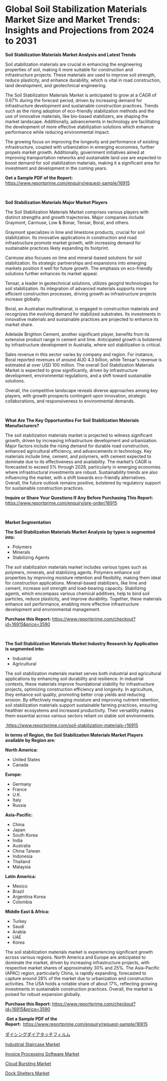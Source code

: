 <p><h1>Global Soil Stabilization Materials Market Size and Market Trends: Insights and Projections from 2024 to 2031</h1></p><p><strong>Soil Stabilization Materials Market Analysis and Latest Trends</strong></p>
<p><p>Soil stabilization materials are crucial in enhancing the engineering properties of soil, making it more suitable for construction and infrastructure projects. These materials are used to improve soil strength, reduce plasticity, and enhance durability, which is vital in road construction, land development, and geotechnical engineering.</p><p>The Soil Stabilization Materials Market is anticipated to grow at a CAGR of 0.67% during the forecast period, driven by increasing demand for infrastructure development and sustainable construction practices. Trends such as the rising adoption of eco-friendly stabilization methods and the use of innovative materials, like bio-based stabilizers, are shaping the market landscape. Additionally, advancements in technology are facilitating the development of more effective stabilization solutions which enhance performance while reducing environmental impact.</p><p>The growing focus on improving the longevity and performance of existing infrastructure, coupled with urbanization in emerging economies, further propels market growth. Additionally, government initiatives aimed at improving transportation networks and sustainable land use are expected to boost demand for soil stabilization materials, making it a significant area for investment and development in the coming years.</p></p>
<p><strong>Get a Sample PDF of the Report:&nbsp;</strong> <a href="https://www.reportprime.com/enquiry/request-sample/16915?utm_campaign=1082&utm_medium=2&utm_source=Github&utm_content=ia&utm_term=24112024&utm_id=soil-stabilization-materials">https://www.reportprime.com/enquiry/request-sample/16915</a></p>
<p>&nbsp;</p>
<p><strong>Soil Stabilization Materials Major Market Players</strong></p>
<p><p>The Soil Stabilization Materials Market comprises various players with distinct strengths and growth trajectories. Major companies include Graymont, Carmuse, Low & Bonar, Tensar, Boral, and others. </p><p>Graymont specializes in lime and limestone products, crucial for soil stabilization. Its innovative applications in construction and road infrastructure promote market growth, with increasing demand for sustainable practices likely expanding its footprint.</p><p>Carmuse also focuses on lime and mineral-based solutions for soil stabilization. Its strategic partnerships and expansions into emerging markets position it well for future growth. The emphasis on eco-friendly solutions further enhances its market appeal.</p><p>Tensar, a leader in geotechnical solutions, utilizes geogrid technologies for soil stabilization. Its integration of advanced materials supports more efficient construction processes, driving growth as infrastructure projects increase globally.</p><p>Boral, an Australian multinational, is engaged in construction materials and recognizes the evolving demand for stabilized substrates. Its investments in innovative materials and sustainable practices are projected to enhance its market share.</p><p>Adelaide Brighton Cement, another significant player, benefits from its extensive product range in cement and lime. Anticipated growth is bolstered by infrastructure development in Australia, where soil stabilization is critical.</p><p>Sales revenue in this sector varies by company and region. For instance, Boral reported revenues of around AUD 4.3 billion, while Tensar's revenue is estimated at over USD 100 million. The overall Soil Stabilization Materials Market is expected to grow significantly, driven by infrastructure development, environmental regulations, and a shift toward sustainable solutions.</p><p>Overall, the competitive landscape reveals diverse approaches among key players, with growth prospects contingent upon innovation, strategic collaborations, and responsiveness to environmental demands.</p></p>
<p>&nbsp;</p>
<p><strong>What Are The Key Opportunities For Soil Stabilization Materials Manufacturers?</strong></p>
<p><p>The soil stabilization materials market is projected to witness significant growth, driven by increasing infrastructure development and urbanization. Major factors include the rising demand for durable road construction, enhanced agricultural efficiency, and advancements in technology. Key materials include lime, cement, and polymers, with cement expected to dominate due to its effectiveness and availability. The market’s CAGR is forecasted to exceed 5% through 2028, particularly in emerging economies where infrastructural investments are robust. Sustainability trends are also influencing the market, with a shift towards eco-friendly alternatives. Overall, the future outlook remains positive, bolstered by regulatory support for sustainable construction practices.</p></p>
<p><strong>Inquire or Share Your Questions If Any Before Purchasing This Report:</strong> <a href="https://www.reportprime.com/enquiry/pre-order/16915?utm_campaign=1082&utm_medium=2&utm_source=Github&utm_content=ia&utm_term=24112024&utm_id=soil-stabilization-materials">https://www.reportprime.com/enquiry/pre-order/16915</a></p>
<p>&nbsp;</p>
<p><strong>Market Segmentation</strong></p>
<p><strong>The Soil Stabilization Materials Market Analysis by types is segmented into:</strong></p>
<p><ul><li>Polymers</li><li>Minerals</li><li>Stabilizing Agents</li></ul></p>
<p><p>The soil stabilization materials market includes various types such as polymers, minerals, and stabilizing agents. Polymers enhance soil properties by improving moisture retention and flexibility, making them ideal for construction applications. Mineral-based stabilizers, like lime and cement, increase soil strength and load-bearing capacity. Stabilizing agents, which encompass various chemical additives, help to bind soil particles, reduce plasticity, and improve durability. Together, these materials enhance soil performance, enabling more effective infrastructure development and environmental management.</p></p>
<p><strong>Purchase this Report:&nbsp;</strong><a href="https://www.reportprime.com/checkout?id=16915&price=3590&utm_campaign=1082&utm_medium=2&utm_source=Github&utm_content=ia&utm_term=24112024&utm_id=soil-stabilization-materials">https://www.reportprime.com/checkout?id=16915&price=3590</a></p>
<p>&nbsp;</p>
<p><strong>The Soil Stabilization Materials Market Industry Research by Application is segmented into:</strong></p>
<p><ul><li>Industrial</li><li>Agricultural</li></ul></p>
<p><p>The soil stabilization materials market serves both industrial and agricultural applications by enhancing soil durability and resilience. In industrial contexts, these materials improve foundational stability for infrastructure projects, optimizing construction efficiency and longevity. In agriculture, they enhance soil quality, promoting better crop yields and reducing erosion. By effectively managing moisture and improving nutrient retention, soil stabilization materials support sustainable farming practices, ensuring healthier ecosystems and increased productivity. Their versatility makes them essential across various sectors reliant on stable soil environments.</p></p>
<p><a href="https://www.reportprime.com/soil-stabilization-materials-r16915?utm_campaign=1082&utm_medium=2&utm_source=Github&utm_content=ia&utm_term=24112024&utm_id=soil-stabilization-materials">&nbsp;https://www.reportprime.com/soil-stabilization-materials-r16915</a></p>
<p><strong>In terms of Region, the Soil Stabilization Materials Market Players available by Region are:</strong></p>
<p>
    <p> <strong> North America: </strong>
        <ul>
            <li>United States</li>
            <li>Canada</li>
        </ul>
        </p> 
    <p> <strong> Europe: </strong>
        <ul>
            <li>Germany</li>
            <li>France</li>
            <li>U.K.</li>
            <li>Italy</li>
            <li>Russia</li>
        </ul>
        </p> 
    <p> <strong> Asia-Pacific: </strong>
        <ul>
            <li>China</li>
            <li>Japan</li>
            <li>South Korea</li>
            <li>India</li>
            <li>Australia</li>
            <li>China Taiwan</li>
            <li>Indonesia</li>
            <li>Thailand</li>
            <li>Malaysia</li>
        </ul>
        </p> 
    <p> <strong> Latin America: </strong>
        <ul>
            <li>Mexico</li>
            <li>Brazil</li>
            <li>Argentina Korea</li>
            <li>Colombia</li>
        </ul>
        </p> 
    <p> <strong> Middle East & Africa: </strong>
        <ul>
            <li>Turkey</li>
            <li>Saudi</li>
            <li>Arabia</li>
            <li>UAE</li>
            <li>Korea</li>
        </ul>
    </p>
    </p>
<p><p>The soil stabilization materials market is experiencing significant growth across various regions. North America and Europe are anticipated to dominate the market, driven by increasing infrastructure projects, with respective market shares of approximately 30% and 25%. The Asia-Pacific (APAC) region, particularly China, is rapidly expanding, forecasted to capture around 28% of the market due to urbanization and construction activities. The USA holds a notable share of about 17%, reflecting growing investments in sustainable construction practices. Overall, the market is poised for robust expansion globally.</p></p>
<p><strong>Purchase this Report: </strong><a href="https://www.reportprime.com/checkout?id=16915&price=3590&utm_campaign=1082&utm_medium=2&utm_source=Github&utm_content=ia&utm_term=24112024&utm_id=soil-stabilization-materials">https://www.reportprime.com/checkout?id=16915&price=3590</a></p>
<p>&nbsp;<strong>Get a Sample PDF of the Report:&nbsp;&nbsp;</strong><a href="https://www.reportprime.com/enquiry/request-sample/16915?utm_campaign=1082&utm_medium=2&utm_source=Github&utm_content=ia&utm_term=24112024&utm_id=soil-stabilization-materials">https://www.reportprime.com/enquiry/request-sample/16915</a></p>
<p><strong></strong></p>
<p><p><a href="https://github.com/lababdou/Market-Research-Report-List-6/blob/main/635068625029.md?utm_campaign=1082&utm_medium=2&utm_source=Github&utm_content=ia&utm_term=24112024&utm_id=soil-stabilization-materials">ダイシングダイアタッチフィルム</a></p><p><a href="https://www.linkedin.com/pulse/industrial-staircase-market-shifts-strategic-analysis-2024-2031-irboc?utm_campaign=1082&utm_medium=2&utm_source=Github&utm_content=ia&utm_term=24112024&utm_id=soil-stabilization-materials">Industrial Staircase Market</a></p><p><a href="https://issuu.com/reportprime-2/docs/invoice-processing-software-market-_5545f927dd9c10?utm_campaign=1082&utm_medium=2&utm_source=Github&utm_content=ia&utm_term=24112024&utm_id=soil-stabilization-materials">Invoice Processing Software Market</a></p><p><a href="https://issuu.com/reportprime-2/docs/cloud-bursting-market-size-2030.ppt_584f2a8d162425?utm_campaign=1082&utm_medium=2&utm_source=Github&utm_content=ia&utm_term=24112024&utm_id=soil-stabilization-materials">Cloud Bursting Market</a></p><p><a href="https://www.linkedin.com/pulse/dock-shelters-market-size-share-analysis-growth-trends-tja6e?utm_campaign=1082&utm_medium=2&utm_source=Github&utm_content=ia&utm_term=24112024&utm_id=soil-stabilization-materials">Dock Shelters Market</a></p></p>